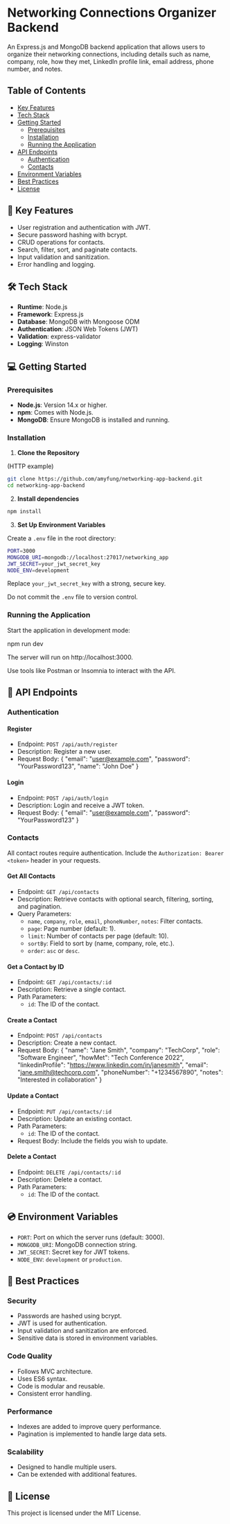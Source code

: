 # Networking Connections Organizer Backend

An Express.js and MongoDB backend application that allows users to organize their networking connections, including details such as name, company, role, how they met, LinkedIn profile link, email address, phone number, and notes.

## Table of Contents

- [Key Features](#🚀-key-features)
- [Tech Stack](#🛠️-tech-stack)
- [Getting Started](#💻-getting-started)
  - [Prerequisites](#prerequisites)
  - [Installation](#installation)
  - [Running the Application](#running-the-application)
- [API Endpoints](#🔧-api-endpoints)
  - [Authentication](#authentication)
  - [Contacts](#contacts)
- [Environment Variables](#💿-environment-variables)
- [Best Practices](#🔐-best-practices)
- [License](#📄-license)

## 🚀 Key Features 

- User registration and authentication with JWT.
- Secure password hashing with bcrypt.
- CRUD operations for contacts.
- Search, filter, sort, and paginate contacts.
- Input validation and sanitization.
- Error handling and logging.

## 🛠️ Tech Stack

- **Runtime**: Node.js
- **Framework**: Express.js
- **Database**: MongoDB with Mongoose ODM
- **Authentication**: JSON Web Tokens (JWT)
- **Validation**: express-validator
- **Logging**: Winston

## 💻 Getting Started

### Prerequisites

- **Node.js**: Version 14.x or higher.
- **npm**: Comes with Node.js.
- **MongoDB**: Ensure MongoDB is installed and running.

### Installation

1. **Clone the Repository**

(HTTP example)

```bash
git clone https://github.com/amyfung/networking-app-backend.git
cd networking-app-backend
```

2. **Install dependencies**

```bash
npm install
```

3. **Set Up Environment Variables**

Create a `.env` file in the root directory:

```bash
PORT=3000
MONGODB_URI=mongodb://localhost:27017/networking_app
JWT_SECRET=your_jwt_secret_key
NODE_ENV=development
```

Replace `your_jwt_secret_key` with a strong, secure key.

Do not commit the `.env` file to version control.

### Running the Application

Start the application in development mode:

npm run dev

The server will run on http://localhost:3000.

Use tools like Postman or Insomnia to interact with the API.

## 🔧 API Endpoints

### Authentication

#### Register

- Endpoint: `POST /api/auth/register`
- Description: Register a new user.
- Request Body:
  {
    "email": "user@example.com",
    "password": "YourPassword123",
    "name": "John Doe"
  }

#### Login

- Endpoint: `POST /api/auth/login`
- Description: Login and receive a JWT token.
- Request Body:
  {
    "email": "user@example.com",
    "password": "YourPassword123"
  }

### Contacts

All contact routes require authentication. Include the `Authorization: Bearer <token>` header in your requests.

#### Get All Contacts

- Endpoint: `GET /api/contacts`
- Description: Retrieve contacts with optional search, filtering, sorting, and pagination.
- Query Parameters:
  - `name`, `company`, `role`, `email`, `phoneNumber`, `notes`: Filter contacts.
  - `page`: Page number (default: 1).
  - `limit`: Number of contacts per page (default: 10).
  - `sortBy`: Field to sort by (name, company, role, etc.).
  - `order`: `asc` or `desc`.

#### Get a Contact by ID

- Endpoint: `GET /api/contacts/:id`
- Description: Retrieve a single contact.
- Path Parameters:
  - `id`: The ID of the contact.

#### Create a Contact

- Endpoint: `POST /api/contacts`
- Description: Create a new contact.
- Request Body:
  {
    "name": "Jane Smith",
    "company": "TechCorp",
    "role": "Software Engineer",
    "howMet": "Tech Conference 2022",
    "linkedinProfile": "https://www.linkedin.com/in/janesmith",
    "email": "jane.smith@techcorp.com",
    "phoneNumber": "+1234567890",
    "notes": "Interested in collaboration"
  }

#### Update a Contact

- Endpoint: `PUT /api/contacts/:id`
- Description: Update an existing contact.
- Path Parameters:
  - `id`: The ID of the contact.
- Request Body: Include the fields you wish to update.

#### Delete a Contact

- Endpoint: `DELETE /api/contacts/:id`
- Description: Delete a contact.
- Path Parameters:
  - `id`: The ID of the contact.

## 💿 Environment Variables

- `PORT`: Port on which the server runs (default: 3000).
- `MONGODB_URI`: MongoDB connection string.
- `JWT_SECRET`: Secret key for JWT tokens.
- `NODE_ENV`: `development` or `production`.


## 🔐 Best Practices

### Security
- Passwords are hashed using bcrypt.
- JWT is used for authentication.
- Input validation and sanitization are enforced.
- Sensitive data is stored in environment variables.

### Code Quality
- Follows MVC architecture.
- Uses ES6 syntax.
- Code is modular and reusable.
- Consistent error handling.

### Performance
- Indexes are added to improve query performance.
- Pagination is implemented to handle large data sets.

### Scalability
- Designed to handle multiple users.
- Can be extended with additional features.

## 📄 License

This project is licensed under the MIT License.